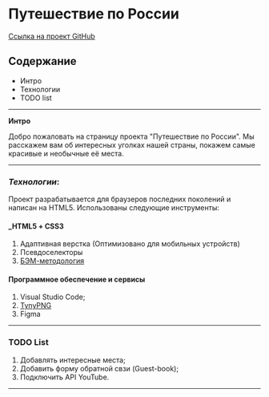 # Путешествие по России
[Ссылка на проект GitHub](https://vaelastras.github.io/russian-travel/index.html)


## Cодержание
* Интро
* Технологии
* TODO list

-----

**Интро**

Добро пожаловать на страницу проекта "Путешествие по России".
Мы расскажем вам об интересных уголках нашей страны, покажем самые красивые и необычные её места.

-----
### _Технологии_:

Проект разрабатывается для браузеров последних поколений и написан на HTML5. Использованы следующие инструменты:
#### _HTML5 + СSS3
1. Адаптивная верстка (Оптимизовано для мобильных устройств)
2. Псевдоcелекторы
3. [БЭМ-методология](https://ru.bem.info/methodology/index.html)

#### Программное обеспечение и сервисы
1. Visual Studio Code;
2. [TynyPNG](https://tinypng.com/)
3. Figma



-----
### TODO List
1. Добавлять интересные места;
2. Добавить форму обратной свзи (Guest-book);
3. Подключить API YouTube.

-----

